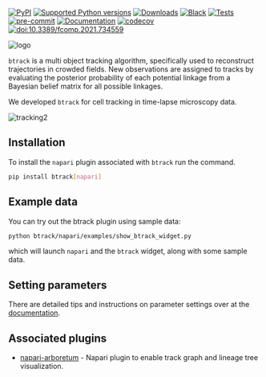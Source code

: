 [![PyPI](https://img.shields.io/pypi/v/btrack)](https://pypi.org/project/btrack)
[![Supported Python versions](https://img.shields.io/pypi/pyversions/btrack.svg)](https://python.org)
[![Downloads](https://pepy.tech/badge/btrack/month)](https://pepy.tech/project/btrack)
[![Black](https://img.shields.io/badge/code%20style-black-000000.svg)](https://github.com/psf/black)
[![Tests](https://github.com/quantumjot/btrack/actions/workflows/test.yml/badge.svg)](https://github.com/quantumjot/btrack/actions/workflows/test.yml)
[![pre-commit](https://img.shields.io/badge/pre--commit-enabled-brightgreen?logo=pre-commit&logoColor=white)](https://github.com/pre-commit/pre-commit)
[![Documentation](https://readthedocs.org/projects/btrack/badge/?version=latest)](https://btrack.readthedocs.io/en/latest/?badge=latest)
[![codecov](https://codecov.io/gh/quantumjot/btrack/branch/main/graph/badge.svg?token=QCFC9AWK0R)](https://codecov.io/gh/quantumjot/btrack)
[![doi:10.3389/fcomp.2021.734559](https://img.shields.io/badge/doi-10.3389%2Ffcomp.2021.734559-blue)](https://doi.org/10.3389/fcomp.2021.734559)

![logo](https://btrack.readthedocs.io/en/latest/_images/btrack_logo.png)


`btrack` is a multi object tracking algorithm,
specifically used to reconstruct trajectories in crowded fields.  New
observations are assigned to tracks by evaluating the posterior probability of
each potential linkage from a Bayesian belief matrix for all possible
linkages.

We developed `btrack` for cell tracking in time-lapse microscopy data.

![tracking2](https://github.com/quantumjot/btrack/assets/8217795/7b16381a-b7e5-4750-98c6-bcdfbe95b908)

<!--
## tutorials

* https://napari.org/tutorials/tracking/cell_tracking.html
-->

## Installation

To install the `napari` plugin associated with `btrack` run the command.

```sh
pip install btrack[napari]
```

## Example data

You can try out the btrack plugin using sample data:

```sh
python btrack/napari/examples/show_btrack_widget.py
```

which will launch `napari` and the `btrack` widget, along with some sample data.


## Setting parameters

There are detailed tips and instructions on parameter settings over at the [documentation](https://btrack.readthedocs.io/en/latest/user_guide/index.html).


## Associated plugins

* [napari-arboretum](https://www.napari-hub.org/plugins/napari-arboretum) - Napari plugin to enable track graph and lineage tree visualization.
